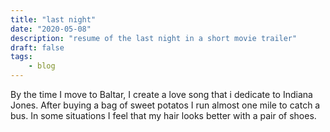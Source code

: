 ```yaml
---
title: "last night"
date: "2020-05-08"
description: "resume of the last night in a short movie trailer"
draft: false
tags:
    - blog
---
```


By the time I move to Baltar, I create a love song that i dedicate to Indiana Jones. After buying a bag of sweet potatos I run almost one mile to catch a bus. In some situations I feel that my hair looks better with a pair of shoes.